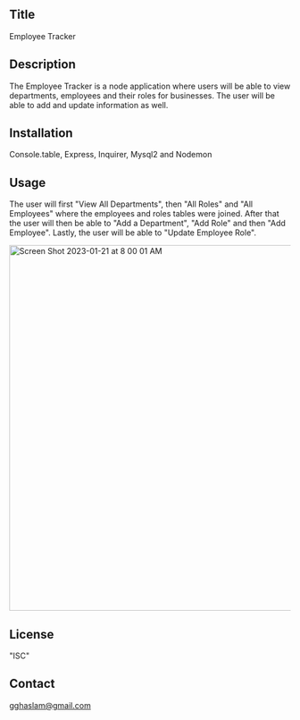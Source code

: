 ## Title
Employee Tracker

## Description
The Employee Tracker is a node application where users will be able to view departments, employees and their roles for businesses. The user will be able to add and update information as well.

## Installation

  Console.table, Express, Inquirer, Mysql2 and Nodemon
  
## Usage

The user will first "View All Departments", then "All Roles" and "All Employees" where the employees and roles tables were joined. After that the user will then be able to "Add a Department", "Add Role" and then "Add Employee". Lastly, the user will be able to "Update Employee Role". 

<img width="654" alt="Screen Shot 2023-01-21 at 8 00 01 AM" src="https://user-images.githubusercontent.com/112979481/213867969-79571366-6bf8-4fd2-adcb-5ad2c8aa2c21.png">




## License

"ISC"

## Contact

gghaslam@gmail.com
